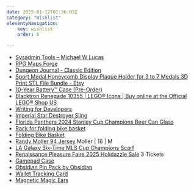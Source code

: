 ```yaml
---
date: 2025-01-12T01:36:03Z
category: "Wishlist"
eleventyNavigation:
    key: wishlist
    order: 6

---
```


* [Sysadmin Tools – Michael W Lucas](https://mwl.io/nonfiction/tools#ryoms) 
* [RPG Maps Forge](https://rpgmapsforge.com/?fbclid=PAZXh0bgNhZW0CMTEAAaYRUQDOYPBXHRz5H-xyamrlbxgsWMao0elsQ-r_NrhjdIXoHeBVD-cfqgk_aem_t_zd_jM48VA8lCuNcQv3ZQ&eab_tests=56d65_5576_0) 
* [Dungeon Journal - Classic Edition](https://www.elderwoodacademy.com/product/dungeon-journal/) 
* [Sport Medal Honeycomb Display Plaque Holder for 3 to 7 Medals 3D Print STL File Bundle - Etsy](https://www.etsy.com/listing/1183623449/sport-medal-honeycomb-display-plaque?ga_order=most_relevant&ga_search_type=all&ga_view_type=gallery&ga_search_query=3d+medal+holder&ref=sr_gallery-1-2&sts=1&dd=1&content_source=9de6a7f09180f03c823626708171b4a0c9593fd8%253A1183623449&organic_search_click=1) 
* [10-Year Battery™ Case (Pre-Order)](https://www.elevationlab.com/products/timecapsule) 
* [Blacktron Renegade 10355 | LEGO® Icons | Buy online at the Official LEGO® Shop US](https://www.lego.com/en-us/product/blacktron-renegade-10355) 
* [Writing for Developers](https://www.manning.com/books/writing-for-developers?utm_source=stimac&utm_medium=affiliate&utm_campaign=book_dunlop_writing_5_16_24&a_aid=stimac&a_bid=33a8dae6) 
* [Imperial Star Destroyer Sling](https://heroesvillains.com/collections/crossbody-bags-and-slings/products/star-wars-imperial-star-destroyer-sling) 
* [Florida Panthers 2024 Stanley Cup Champions Beer Can Glass](https://flateamshop.com/florida-panthers-2024-stanley-cup-champions-beer-can-glass/) 
* [Rack for folding bike basket](https://www.amazon.com/gp/product/B0858J7MPW/ref=ox_sc_saved_image_3?smid=A37STSWX3HMAIT&psc=1) 
* [Folding Bike Basket](https://www.amazon.com/gp/product/B0033VNCTE/ref=ox_sc_saved_image_2?smid=ATVPDKIKX0DER&psc=1) 
* [Randy Moller 94 Jersey](https://jerseyclub.shop/95-96-authentic-florida-panthers-custom-blue-line-red-00-jersey/) Moller | 16 | M
* [LA Galaxy Six-Time MLS Cup Champions Scarf](https://www.fanatics.com/mls/la-galaxy/la-galaxy-six-time-mls-cup-champions-scarf/o-2455+t-92569160+p-3577244065655+z-9-1918930850?_ref=p-TLP:m-GRID:i-r24c0:po-72) 
* [Renaissance Pleasure Faire 2025 Holidazzle Sale](https://www.showclix.com/tickets/renaissance-pleasure-faire-2025-holidazzle-sale-cjzys1r) 3 Tickets
* [Gamepad Case](https://www.amazon.com/Anleo-Travel-8Bitdo-Bluetooth-Gamepad/dp/B0C857X7TD/ref=sr_1_2?crid=1WKBF1HEJK2UD&dib=eyJ2IjoiMSJ9.P8eFKA-my4GAEAGq-tnQKOiQq4gYW5irzfdk1JRnR3tDz2hD6s2wwTeC6NXdJAiD.ehqTwLjN6dysB_1LQqvQDEM_WKmEzBNrwgWZVmq_SR8&dib_tag=se&keywords=ibdo%2Bsn30%2Bcase&qid=1733812997&s=videogames&sprefix=ibdo%2Bsn30%2Bcase%2Cvideogames%2C177&sr=1-2&th=1) 
* [Obsidian Pin Pack by Obsidian](https://cottonbureau.com/p/5XVC7Z/pin/obsidian-pin-pack#/18498167/enamel-enamel-0.75%22) 
* [Wallet Tracking Card](https://ziketech.com/products/smart-tracking-card?variant=43692863258785) 
* [Magnetic Magic Ears](https://parkears.com/products/magnetic-mouse-ears) 